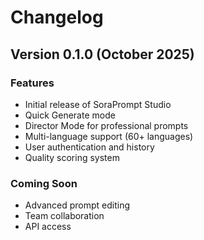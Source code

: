 # Changelog

## Version 0.1.0 (October 2025)

### Features
- Initial release of SoraPrompt Studio
- Quick Generate mode
- Director Mode for professional prompts
- Multi-language support (60+ languages)
- User authentication and history
- Quality scoring system

### Coming Soon
- Advanced prompt editing
- Team collaboration
- API access
